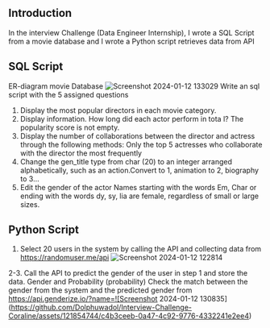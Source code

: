 ## Introduction
In the interview Challenge (Data Engineer Internship), I wrote a SQL Script from a movie database and I wrote a Python script retrieves data from API

## SQL Script
ER-diagram movie Database
![Screenshot 2024-01-12 133029](https://github.com/Dolphuwadol/Interview-Challenge-Coraline/assets/121854744/50c0696f-a33f-450b-bf98-f37c0f057f84)
Write an sql script with the 5 assigned questions
1. Display the most popular directors in each movie category.
2. Display information. How long did each actor perform in tota l? The popularity score is not empty.
3. Display the number of collaborations between the director and actress through the following methods: Only the top 5 actresses who collaborate with the director the most frequently
4. Change the gen_title type from char (20) to an integer arranged alphabetically, such as an action.Convert to 1, animation to 2, biography to 3...
5. Edit the gender of the actor Names starting with the words Em, Char or ending with the words dy, sy, lia are female, regardless of small or large sizes.


## Python Script
1. Select 20 users in the system by calling the API and collecting data from https://randomuser.me/api
![Screenshot 2024-01-12 122814](https://github.com/Dolphuwadol/Interview-Challenge-Coraline/assets/121854744/817480f1-e216-45bb-825a-1fe7773a8690)

2-3. Call the API to predict the gender of the user in step 1 and store the data. Gender and Probability (probability) Check the match between the gender from the system and the predicted gender from https://api.genderize.io/?name=![Screenshot 2024-01-12 130835](https://github.com/Dolphuwadol/Interview-Challenge-Coraline/assets/121854744/c4b3ceeb-0a47-4c92-9776-4332241e2ee4)
